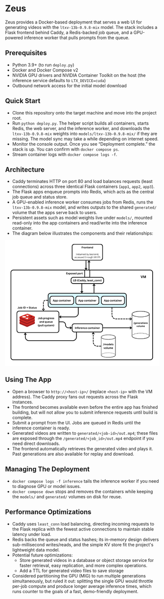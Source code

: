 # Zeus

Zeus provides a Docker-based deployment that serves a web UI for generating videos with the `ltxv-13b-0.9.8-mix` model. The stack includes a Flask frontend behind Caddy, a Redis-backed job queue, and a GPU-powered inference worker that pulls prompts from the queue.

## Prerequisites
- Python 3.9+ (to run `deploy.py`)
- Docker and Docker Compose v2
- NVIDIA GPU drivers and NVIDIA Container Toolkit on the host (the inference service defaults to `LTX_DEVICE=cuda`)
- Outbound network access for the initial model download

## Quick Start
- Clone this repository onto the target machine and move into the project root.
- Run `python deploy.py`. The helper script builds all containers, starts Redis, the web server, and the inference worker, and downloads the `ltxv-13b-0.9.8-mix` weights into `models/ltxv-13b-0.9.8-mix/` if they are missing. The model sync may take a while depending on internet speed.
- Monitor the console output. Once you see “Deployment complete.” the stack is up. You can confirm with `docker compose ps`.
- Stream container logs with `docker compose logs -f`.

## Architecture
- Caddy terminates HTTP on port 80 and load balances requests (least connections) across three identical Flask containers (`app1`, `app2`, `app3`).
- The Flask apps enqueue prompts into Redis, which acts as the central job queue and status store.
- A GPU-enabled inference worker consumes jobs from Redis, runs the `ltxv-13b-0.9.8-mix` model, and writes outputs to the shared `generated/` volume that the apps serve back to users.
- Persistent assets such as model weights live under `models/`, mounted read-only into the app containers and read/write into the inference container.
- The diagram below illustrates the components and their relationships:

<img src="Zeus%20System%20Design%20Cropped.png" alt="Zeus system architecture diagram" width="640" />

## Using The App
- Open a browser to `http://<host-ip>/` (replace `<host-ip>` with the VM address). The Caddy proxy fans out requests across the Flask instances.
- The frontend becomes available even before the entire app has finished building, but will not allow you to submit inference requests until build is complete.
- Submit a prompt from the UI. Jobs are queued in Redis until the inference container is ready.
- Generated videos are written to `generated/<job-id>/out.mp4`; these files are exposed through the `/generated/<job_id>/out.mp4` endpoint if you need direct downloads.
- The frontend automatically retrieves the generated video and plays it. Past generations are also available for replay and download.

## Managing The Deployment
- `docker compose logs -f inference` tails the inference worker if you need to diagnose GPU or model issues.
- `docker compose down` stops and removes the containers while keeping the `models/` and `generated/` volumes on disk for reuse.

## Performance Optimizations
- Caddy uses `least_conn` load balancing, directing incoming requests to the Flask replica with the fewest active connections to maintain stable latency under load.
- Redis backs the queue and status hashes; its in-memory design delivers sub-millisecond writes/reads, and the simple KV store fit the project's lightweight data model.
- Potential future optimizations:
    - Store generated videos in a database or object storage service for faster retrieval, easy replication, and more complex operations.
    - Add a TTL for generated video files to save storage
- Considered partitioning the GPU (MIG) to run multiple generations simultaneously, but ruled it out: splitting the single GPU would throttle per-job compute and produce longer average inference times, which runs counter to the goals of a fast, demo-friendly deployment.
